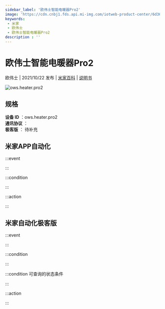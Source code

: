 ```yaml
---
sidebar_label: '欧伟士智能电暖器Pro2'
image: 'https://cdn.cnbj1.fds.api.mi-img.com/iotweb-product-center/6d36e1bf39734a2b007d6003036265b7_1629774659836.png?GalaxyAccessKeyId=AKVGLQWBOVIRQ3XLEW&Expires=9223372036854775807&Signature=5S57EpvQR7Z730N9aRA2+rl3i70='
keywords: 
 - 米家
 - 欧伟士
 - 欧伟士智能电暖器Pro2
description : ''
---
```

# 欧伟士智能电暖器Pro2

欧伟士 | 2021/10/22 发布 | [米家百科](https://home.mi.com/webapp/content/baike/product/index.html?model=ows.heater.pro2) | [说明书](https://home.mi.com/views/introduction.html?model=ows.heater.pro2&region=cn)

![ows.heater.pro2](https://cdn.cnbj1.fds.api.mi-img.com/iotweb-product-center/6d36e1bf39734a2b007d6003036265b7_1629774659836.png?GalaxyAccessKeyId=AKVGLQWBOVIRQ3XLEW&Expires=9223372036854775807&Signature=5S57EpvQR7Z730N9aRA2+rl3i70=)

## 规格  
> 
**设备 ID** ：ows.heater.pro2  
**通讯协议** ：  
**极客版**  ： 待补充 


## 米家APP自动化  

:::event  

:::

:::condition  

:::

:::action   

:::

## 米家自动化极客版  

:::event  

:::

:::condition  

:::

:::condition 可查询的状态条件  

:::

:::action  

:::

        
